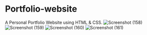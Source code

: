 # Portfolio-website
A Personal Portfolio Website using HTML &amp; CSS.
![Screenshot (158)](https://github.com/ADITYAYADAV1101/Portfolio-website/assets/161303398/d6f9fc5e-343d-4a01-a244-3e6e637e5474)
![Screenshot (159)](https://github.com/ADITYAYADAV1101/Portfolio-website/assets/161303398/4e8fed1f-f8d9-41f1-8c23-70d07548a987)
![Screenshot (160)](https://github.com/ADITYAYADAV1101/Portfolio-website/assets/161303398/43eb3983-d15d-4118-b63a-98c99a8d66d2)
![Screenshot (161)](https://github.com/ADITYAYADAV1101/Portfolio-website/assets/161303398/d651036c-ce14-4d40-b698-cb678839750b)
